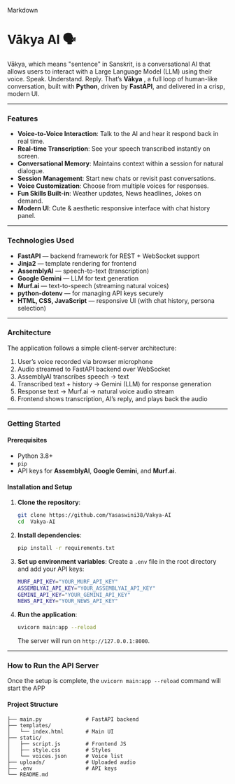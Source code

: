 Markdown

# Vākya AI 🗣️

Vākya, which means "sentence" in Sanskrit, is a conversational AI that allows users to interact with a Large Language Model (LLM) using their voice. Speak. Understand. Reply.
That’s **Vākya** , a full loop of human-like conversation, built with **Python**, driven by **FastAPI**, and delivered in a crisp, modern UI.

***

### Features 

* **Voice-to-Voice Interaction**: Talk to the AI and hear it respond back in real time.  
* **Real-time Transcription**: See your speech transcribed instantly on screen.  
* **Conversational Memory**: Maintains context within a session for natural dialogue.  
* **Session Management**: Start new chats or revisit past conversations.  
* **Voice Customization**: Choose from multiple voices for responses.  
* **Fun Skills Built-in**: Weather updates, News headlines, Jokes on demand.  
* **Modern UI**: Cute & aesthetic responsive interface with chat history panel.

***

### Technologies Used 

* **FastAPI** — backend framework for REST + WebSocket support  
* **Jinja2** — template rendering for frontend  
* **AssemblyAI** — speech-to-text (transcription)  
* **Google Gemini** — LLM for text generation  
* **Murf.ai** — text-to-speech (streaming natural voices)  
* **python-dotenv** — for managing API keys securely  
* **HTML, CSS, JavaScript** — responsive UI (with chat history, persona selection)

***

### Architecture 

The application follows a simple client-server architecture:

1. User’s voice recorded via browser microphone  
2. Audio streamed to FastAPI backend over WebSocket  
3. AssemblyAI transcribes speech → text  
4. Transcribed text + history → Gemini (LLM) for response generation  
5. Response text → Murf.ai → natural voice audio stream  
6. Frontend shows transcription, AI’s reply, and plays back the audio  

***

### Getting Started

#### Prerequisites

* Python 3.8+
* `pip`
* API keys for **AssemblyAI**, **Google Gemini**, and **Murf.ai**.

#### Installation and Setup

1.  **Clone the repository**:
    ```sh
    git clone https://github.com/Yasaswini38/Vakya-AI
    cd  Vakya-AI
    ```

2.  **Install dependencies**:
    ```sh
    pip install -r requirements.txt
    ```

3.  **Set up environment variables**:
    Create a `.env` file in the root directory and add your API keys:
    ```sh
    MURF_API_KEY="YOUR_MURF_API_KEY"
    ASSEMBLYAI_API_KEY="YOUR_ASSEMBLYAI_API_KEY"
    GEMINI_API_KEY="YOUR_GEMINI_API_KEY"
    NEWS_API_KEY="YOUR_NEWS_API_KEY"
    ```

4.  **Run the application**:
    ```sh
    uvicorn main:app --reload
    ```
    The server will run on `http://127.0.0.1:8000`.

***

### How to Run the API Server

Once the setup is complete, the `uvicorn main:app --reload` command will start the APP

#### Project Structure
```plaintext
├── main.py              # FastAPI backend
├── templates/
│   └── index.html       # Main UI
├── static/
│   ├── script.js        # Frontend JS
│   ├── style.css        # Styles
│   └── voices.json      # Voice list
├── uploads/             # Uploaded audio
├── .env                 # API keys
└── README.md
